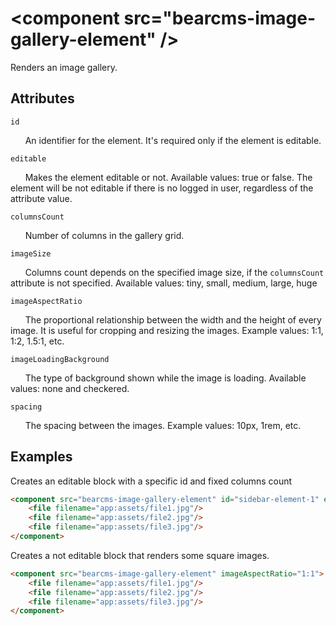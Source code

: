 # &lt;component src="bearcms-image-gallery-element" /&gt;

Renders an image gallery.

## Attributes

`id`

&nbsp;&nbsp;&nbsp;&nbsp;&nbsp;&nbsp;An identifier for the element. It's required only if the element is editable.

`editable`

&nbsp;&nbsp;&nbsp;&nbsp;&nbsp;&nbsp;Makes the element editable or not. Available values: true or false. The element will be not editable if there is no logged in user, regardless of the attribute value.

`columnsCount`

&nbsp;&nbsp;&nbsp;&nbsp;&nbsp;&nbsp;Number of columns in the gallery grid.

`imageSize`

&nbsp;&nbsp;&nbsp;&nbsp;&nbsp;&nbsp;Columns count depends on the specified image size, if the `columnsCount` attribute is not specified. Available values: tiny, small, medium, large, huge

`imageAspectRatio`

&nbsp;&nbsp;&nbsp;&nbsp;&nbsp;&nbsp;The proportional relationship between the width and the height of every image. It is useful for cropping and resizing the images. Example values: 1:1, 1:2, 1.5:1, etc.

`imageLoadingBackground`

&nbsp;&nbsp;&nbsp;&nbsp;&nbsp;&nbsp;The type of background shown while the image is loading. Available values: none and checkered.

`spacing`

&nbsp;&nbsp;&nbsp;&nbsp;&nbsp;&nbsp;The spacing between the images. Example values: 10px, 1rem, etc.

## Examples

Creates an editable block with a specific id and fixed columns count

```html
<component src="bearcms-image-gallery-element" id="sidebar-element-1" editable="true" columnsCount="3">
    <file filename="app:assets/file1.jpg"/>
    <file filename="app:assets/file2.jpg"/>
    <file filename="app:assets/file3.jpg"/>
</component>
```

Creates a not editable block that renders some square images.

```html
<component src="bearcms-image-gallery-element" imageAspectRatio="1:1">
    <file filename="app:assets/file1.jpg"/>
    <file filename="app:assets/file2.jpg"/>
    <file filename="app:assets/file3.jpg"/>
</component>
```